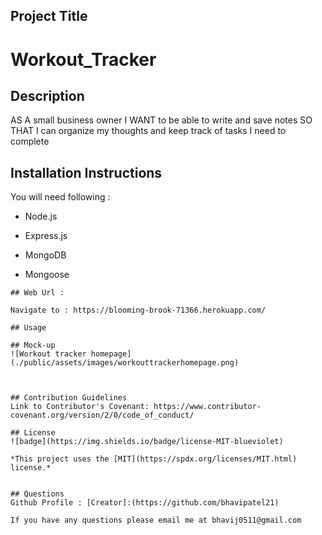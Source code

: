 ## Project Title
# Workout_Tracker  

## Description
AS A small business owner I WANT to be able to write and save notes SO THAT I can organize my thoughts and keep track of tasks I need to complete


## Installation Instructions
You will need following  :

* Node.js

* Express.js

* MongoDB

* Mongoose



```
## Web Url :

Navigate to : https://blooming-brook-71366.herokuapp.com/

## Usage

## Mock-up 
![Workout tracker homepage](./public/assets/images/workouttrackerhomepage.png)



## Contribution Guidelines
Link to Contributor's Covenant: https://www.contributor-covenant.org/version/2/0/code_of_conduct/

## License
![badge](https://img.shields.io/badge/license-MIT-blueviolet)

*This project uses the [MIT](https://spdx.org/licenses/MIT.html) license.*


## Questions
Github Profile : [Creator]:(https://github.com/bhavipatel21)

If you have any questions please email me at bhavij0511@gmail.com
